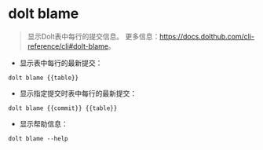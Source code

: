 # dolt blame

> 显示Dolt表中每行的提交信息。
> 更多信息：<https://docs.dolthub.com/cli-reference/cli#dolt-blame>。

- 显示表中每行的最新提交：

`dolt blame {{table}}`

- 显示指定提交时表中每行的最新提交：

`dolt blame {{commit}} {{table}}`

- 显示帮助信息：

`dolt blame --help`